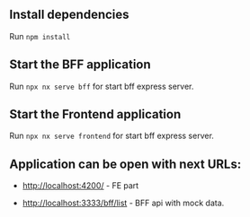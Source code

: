 ## Install dependencies

Run `npm install`

## Start the BFF application

Run `npx nx serve bff` for start bff express server.

## Start the Frontend application

Run `npx nx serve frontend` for start bff express server.

## Application can be open with next URLs:

- [http://localhost:4200/](http://localhost:4200/) - FE part

- [http://localhost:3333/bff/list](http://localhost:3333/bff/list) - BFF api with mock data.
